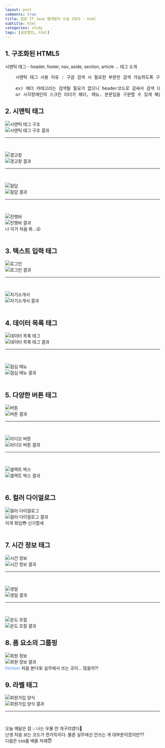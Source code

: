 ```yaml
---
layout: post
comments: true
title: 일본 IT Java 웹개발자 수업 3일차 - html
subtitle: html
categories: study
tags: [글로벌인, html]
---
```


## 1\. 구조화된 HTML5
시맨틱 태그 - header, footer, nav, aside, section, article ... 태그 소개

<pre>
	시맨틱 태그 사용 이유 : 구글 검색 시 필요한 부분만 검색 가능하도록 구분해 주는 것이라고 알고 있음😗<br>
	ex) 헤더 카테고리는 검색될 필요가 없으니 header코드로 감싸서 검색 대상에서 제외한다.
	or 시각장애인의 스크린 리더가 헤더, 메뉴, 본문임을 구분할 수 있게 해줌.
</pre>

## 2\. 시맨틱 태그
![시맨틱 태그 구조](https://jsh0924.github.io/assets/images/posts/240311_1.png)<br>
![시맨틱 태그 구조 결과](https://jsh0924.github.io/assets/images/posts/240311_2.png)<br>

- - -
<br>

![경고창](https://jsh0924.github.io/assets/images/posts/240311_3.png)<br>
![경고창 결과](https://jsh0924.github.io/assets/images/posts/240311_4.png)<br>

- - -
<br>

![질답](https://jsh0924.github.io/assets/images/posts/240311_5.png)<br>
![질답 결과](https://jsh0924.github.io/assets/images/posts/240311_6.gif)<br>

- - -
<br>

![진행바](https://jsh0924.github.io/assets/images/posts/240311_7.png)<br>
![진행바 결과](https://jsh0924.github.io/assets/images/posts/240311_8.png)<br>
나 이거 처음 봐...😮<br>
<br>

## 3\. 텍스트 입력 태그
![로그인](https://jsh0924.github.io/assets/images/posts/240311_9.png)<br>
![로그인 결과](https://jsh0924.github.io/assets/images/posts/240311_10.png)<br>
  
- - -
<br>

![자기소개서](https://jsh0924.github.io/assets/images/posts/240311_11.png)<br>
![자기소개서 결과](https://jsh0924.github.io/assets/images/posts/240311_12.png)<br>
<br>

## 4\. 데이터 목록 태그
![데이터 목록 태그](https://jsh0924.github.io/assets/images/posts/240311_13.png)<br>
![데이터 목록 태그 결과](https://jsh0924.github.io/assets/images/posts/240311_14.gif)<br>
  
- - -
<br>

![점심 메뉴](https://jsh0924.github.io/assets/images/posts/240311_15.png)<br>
![점심 메뉴 결과](https://jsh0924.github.io/assets/images/posts/240311_16.png)<br>
<br>

## 5\. 다양한 버튼 태그
![버튼](https://jsh0924.github.io/assets/images/posts/240311_17.png)<br>
![버튼 결과](https://jsh0924.github.io/assets/images/posts/240311_18.png)<br>
  
- - -
<br>

![라디오 버튼](https://jsh0924.github.io/assets/images/posts/240311_19.png)<br>
![라디오 버튼 결과](https://jsh0924.github.io/assets/images/posts/240311_20.png)<br>
  
- - -
<br>

![셀렉트 박스](https://jsh0924.github.io/assets/images/posts/240311_21.png)<br>
![셀렉트 박스 결과](https://jsh0924.github.io/assets/images/posts/240311_22.png)<br>
<br>

## 6\. 컬러 다이얼로그
![컬러 다이얼로그](https://jsh0924.github.io/assets/images/posts/240311_23.png)<br>
![컬러 다이얼로그 결과](https://jsh0924.github.io/assets/images/posts/240311_24.gif)<br>
이게 뭐임😳 신기할세<br>
<br>

## 7\. 시간 정보 태그
![시간 정보](https://jsh0924.github.io/assets/images/posts/240311_25.png)<br>
![시간 정보 결과](https://jsh0924.github.io/assets/images/posts/240311_26.gif)<br>
  
- - -
<br>

![생일](https://jsh0924.github.io/assets/images/posts/240311_27.png)<br>
![생일 결과](https://jsh0924.github.io/assets/images/posts/240311_28.png)<br>
  
- - -
<br>

![온도 조절](https://jsh0924.github.io/assets/images/posts/240311_29.png)<br>
![온도 조절 결과](https://jsh0924.github.io/assets/images/posts/240311_30.gif)<br>
  

## 8\. 폼 요소의 그룹핑
![회원 정보](https://jsh0924.github.io/assets/images/posts/240311_31.png)<br>
![회원 정보 결과](https://jsh0924.github.io/assets/images/posts/240311_32.png)<br>
<span style="color: CornflowerBlue;">fieldset</span> 처음 본다😵 실무에서 쓰는 곳이... 많을까?!<br>
  

## 9\. 라벨 태그
![회원가입 양식](https://jsh0924.github.io/assets/images/posts/240311_33.png)<br>
![회원가입 양식 결과](https://jsh0924.github.io/assets/images/posts/240311_34.png)<br>

  
- - -
<br>

오늘 깨달은 점 :: 나는 우물 안 개구리였다🐸<br>
난생 처음 보는 코드가 한가득이다. 물론 실무에선 안쓰는 게 대부분이겠지만??<br>
다음은 css를 배울 차례😇